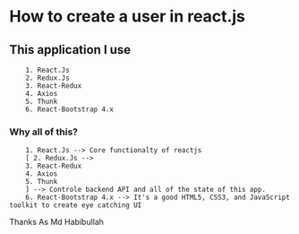 # How to create a user in react.js

## This application I use 
```
    1. React.Js
    2. Redux.Js
    3. React-Redux
    4. Axios
    5. Thunk
    6. React-Bootstrap 4.x
```

### Why all of this?
```
    1. React.Js --> Core functionalty of reactjs
    [ 2. Redux.Js --> 
    3. React-Redux
    4. Axios
    5. Thunk
    ] --> Controle backend API and all of the state of this app.
    6. React-Bootstrap 4.x --> It's a good HTML5, CSS3, and JavaScript toolkit to create eye catching UI
```
Thanks
As Md Habibullah